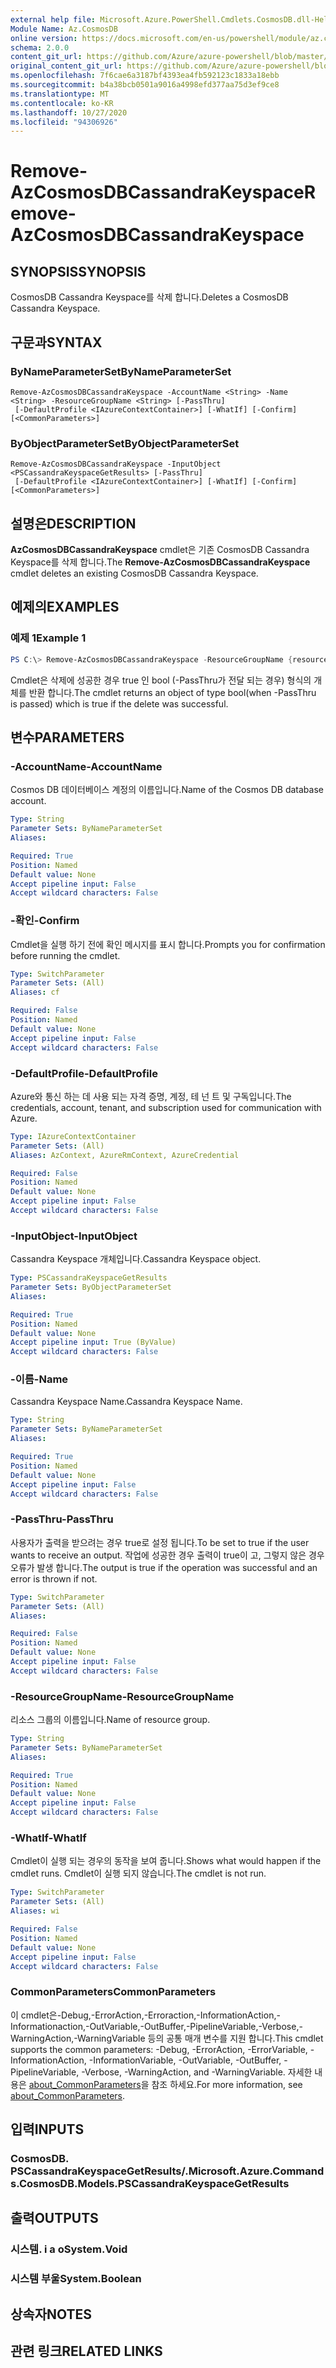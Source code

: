 ```yaml
---
external help file: Microsoft.Azure.PowerShell.Cmdlets.CosmosDB.dll-Help.xml
Module Name: Az.CosmosDB
online version: https://docs.microsoft.com/en-us/powershell/module/az.cosmosdb/remove-azcosmosdbcassandrakeyspace
schema: 2.0.0
content_git_url: https://github.com/Azure/azure-powershell/blob/master/src/CosmosDB/CosmosDB/help/Remove-AzCosmosDBCassandraKeyspace.md
original_content_git_url: https://github.com/Azure/azure-powershell/blob/master/src/CosmosDB/CosmosDB/help/Remove-AzCosmosDBCassandraKeyspace.md
ms.openlocfilehash: 7f6cae6a3187bf4393ea4fb592123c1833a18ebb
ms.sourcegitcommit: b4a38bcb0501a9016a4998efd377aa75d3ef9ce8
ms.translationtype: MT
ms.contentlocale: ko-KR
ms.lasthandoff: 10/27/2020
ms.locfileid: "94306926"
---
```

# <span data-ttu-id="88fbe-101">Remove-AzCosmosDBCassandraKeyspace</span><span class="sxs-lookup"><span data-stu-id="88fbe-101">Remove-AzCosmosDBCassandraKeyspace</span></span>

## <span data-ttu-id="88fbe-102">SYNOPSIS</span><span class="sxs-lookup"><span data-stu-id="88fbe-102">SYNOPSIS</span></span>
<span data-ttu-id="88fbe-103">CosmosDB Cassandra Keyspace를 삭제 합니다.</span><span class="sxs-lookup"><span data-stu-id="88fbe-103">Deletes a CosmosDB Cassandra Keyspace.</span></span>

## <span data-ttu-id="88fbe-104">구문과</span><span class="sxs-lookup"><span data-stu-id="88fbe-104">SYNTAX</span></span>

### <span data-ttu-id="88fbe-105">ByNameParameterSet</span><span class="sxs-lookup"><span data-stu-id="88fbe-105">ByNameParameterSet</span></span>
```
Remove-AzCosmosDBCassandraKeyspace -AccountName <String> -Name <String> -ResourceGroupName <String> [-PassThru]
 [-DefaultProfile <IAzureContextContainer>] [-WhatIf] [-Confirm] [<CommonParameters>]
```

### <span data-ttu-id="88fbe-106">ByObjectParameterSet</span><span class="sxs-lookup"><span data-stu-id="88fbe-106">ByObjectParameterSet</span></span>
```
Remove-AzCosmosDBCassandraKeyspace -InputObject <PSCassandraKeyspaceGetResults> [-PassThru]
 [-DefaultProfile <IAzureContextContainer>] [-WhatIf] [-Confirm] [<CommonParameters>]
```

## <span data-ttu-id="88fbe-107">설명은</span><span class="sxs-lookup"><span data-stu-id="88fbe-107">DESCRIPTION</span></span>
<span data-ttu-id="88fbe-108">**AzCosmosDBCassandraKeyspace** cmdlet은 기존 CosmosDB Cassandra Keyspace를 삭제 합니다.</span><span class="sxs-lookup"><span data-stu-id="88fbe-108">The **Remove-AzCosmosDBCassandraKeyspace** cmdlet deletes an existing CosmosDB Cassandra Keyspace.</span></span>

## <span data-ttu-id="88fbe-109">예제의</span><span class="sxs-lookup"><span data-stu-id="88fbe-109">EXAMPLES</span></span>

### <span data-ttu-id="88fbe-110">예제 1</span><span class="sxs-lookup"><span data-stu-id="88fbe-110">Example 1</span></span>
```powershell
PS C:\> Remove-AzCosmosDBCassandraKeyspace -ResourceGroupName {resourceGroupName} -AccountName {accountName} -Name {keyspaceName}
```

<span data-ttu-id="88fbe-111">Cmdlet은 삭제에 성공한 경우 true 인 bool (-PassThru가 전달 되는 경우) 형식의 개체를 반환 합니다.</span><span class="sxs-lookup"><span data-stu-id="88fbe-111">The cmdlet returns an object of type bool(when -PassThru is passed) which is true if the delete was successful.</span></span>

## <span data-ttu-id="88fbe-112">변수</span><span class="sxs-lookup"><span data-stu-id="88fbe-112">PARAMETERS</span></span>

### <span data-ttu-id="88fbe-113">-AccountName</span><span class="sxs-lookup"><span data-stu-id="88fbe-113">-AccountName</span></span>
<span data-ttu-id="88fbe-114">Cosmos DB 데이터베이스 계정의 이름입니다.</span><span class="sxs-lookup"><span data-stu-id="88fbe-114">Name of the Cosmos DB database account.</span></span>

```yaml
Type: String
Parameter Sets: ByNameParameterSet
Aliases:

Required: True
Position: Named
Default value: None
Accept pipeline input: False
Accept wildcard characters: False
```

### <span data-ttu-id="88fbe-115">-확인</span><span class="sxs-lookup"><span data-stu-id="88fbe-115">-Confirm</span></span>
<span data-ttu-id="88fbe-116">Cmdlet을 실행 하기 전에 확인 메시지를 표시 합니다.</span><span class="sxs-lookup"><span data-stu-id="88fbe-116">Prompts you for confirmation before running the cmdlet.</span></span>

```yaml
Type: SwitchParameter
Parameter Sets: (All)
Aliases: cf

Required: False
Position: Named
Default value: None
Accept pipeline input: False
Accept wildcard characters: False
```

### <span data-ttu-id="88fbe-117">-DefaultProfile</span><span class="sxs-lookup"><span data-stu-id="88fbe-117">-DefaultProfile</span></span>
<span data-ttu-id="88fbe-118">Azure와 통신 하는 데 사용 되는 자격 증명, 계정, 테 넌 트 및 구독입니다.</span><span class="sxs-lookup"><span data-stu-id="88fbe-118">The credentials, account, tenant, and subscription used for communication with Azure.</span></span>

```yaml
Type: IAzureContextContainer
Parameter Sets: (All)
Aliases: AzContext, AzureRmContext, AzureCredential

Required: False
Position: Named
Default value: None
Accept pipeline input: False
Accept wildcard characters: False
```

### <span data-ttu-id="88fbe-119">-InputObject</span><span class="sxs-lookup"><span data-stu-id="88fbe-119">-InputObject</span></span>
<span data-ttu-id="88fbe-120">Cassandra Keyspace 개체입니다.</span><span class="sxs-lookup"><span data-stu-id="88fbe-120">Cassandra Keyspace object.</span></span>

```yaml
Type: PSCassandraKeyspaceGetResults
Parameter Sets: ByObjectParameterSet
Aliases:

Required: True
Position: Named
Default value: None
Accept pipeline input: True (ByValue)
Accept wildcard characters: False
```

### <span data-ttu-id="88fbe-121">-이름</span><span class="sxs-lookup"><span data-stu-id="88fbe-121">-Name</span></span>
<span data-ttu-id="88fbe-122">Cassandra Keyspace Name.</span><span class="sxs-lookup"><span data-stu-id="88fbe-122">Cassandra Keyspace Name.</span></span>

```yaml
Type: String
Parameter Sets: ByNameParameterSet
Aliases:

Required: True
Position: Named
Default value: None
Accept pipeline input: False
Accept wildcard characters: False
```

### <span data-ttu-id="88fbe-123">-PassThru</span><span class="sxs-lookup"><span data-stu-id="88fbe-123">-PassThru</span></span>
<span data-ttu-id="88fbe-124">사용자가 출력을 받으려는 경우 true로 설정 됩니다.</span><span class="sxs-lookup"><span data-stu-id="88fbe-124">To be set to true if the user wants to receive an output.</span></span>
<span data-ttu-id="88fbe-125">작업에 성공한 경우 출력이 true이 고, 그렇지 않은 경우 오류가 발생 합니다.</span><span class="sxs-lookup"><span data-stu-id="88fbe-125">The output is true if the operation was successful and an error is thrown if not.</span></span>

```yaml
Type: SwitchParameter
Parameter Sets: (All)
Aliases:

Required: False
Position: Named
Default value: None
Accept pipeline input: False
Accept wildcard characters: False
```

### <span data-ttu-id="88fbe-126">-ResourceGroupName</span><span class="sxs-lookup"><span data-stu-id="88fbe-126">-ResourceGroupName</span></span>
<span data-ttu-id="88fbe-127">리소스 그룹의 이름입니다.</span><span class="sxs-lookup"><span data-stu-id="88fbe-127">Name of resource group.</span></span>

```yaml
Type: String
Parameter Sets: ByNameParameterSet
Aliases:

Required: True
Position: Named
Default value: None
Accept pipeline input: False
Accept wildcard characters: False
```

### <span data-ttu-id="88fbe-128">-WhatIf</span><span class="sxs-lookup"><span data-stu-id="88fbe-128">-WhatIf</span></span>
<span data-ttu-id="88fbe-129">Cmdlet이 실행 되는 경우의 동작을 보여 줍니다.</span><span class="sxs-lookup"><span data-stu-id="88fbe-129">Shows what would happen if the cmdlet runs.</span></span>
<span data-ttu-id="88fbe-130">Cmdlet이 실행 되지 않습니다.</span><span class="sxs-lookup"><span data-stu-id="88fbe-130">The cmdlet is not run.</span></span>

```yaml
Type: SwitchParameter
Parameter Sets: (All)
Aliases: wi

Required: False
Position: Named
Default value: None
Accept pipeline input: False
Accept wildcard characters: False
```

### <span data-ttu-id="88fbe-131">CommonParameters</span><span class="sxs-lookup"><span data-stu-id="88fbe-131">CommonParameters</span></span>
<span data-ttu-id="88fbe-132">이 cmdlet은-Debug,-ErrorAction,-Erroraction,-InformationAction,-Informationaction,-OutVariable,-OutBuffer,-PipelineVariable,-Verbose,-WarningAction,-WarningVariable 등의 공통 매개 변수를 지원 합니다.</span><span class="sxs-lookup"><span data-stu-id="88fbe-132">This cmdlet supports the common parameters: -Debug, -ErrorAction, -ErrorVariable, -InformationAction, -InformationVariable, -OutVariable, -OutBuffer, -PipelineVariable, -Verbose, -WarningAction, and -WarningVariable.</span></span> <span data-ttu-id="88fbe-133">자세한 내용은 [about_CommonParameters](http://go.microsoft.com/fwlink/?LinkID=113216)을 참조 하세요.</span><span class="sxs-lookup"><span data-stu-id="88fbe-133">For more information, see [about_CommonParameters](http://go.microsoft.com/fwlink/?LinkID=113216).</span></span>

## <span data-ttu-id="88fbe-134">입력</span><span class="sxs-lookup"><span data-stu-id="88fbe-134">INPUTS</span></span>

### <span data-ttu-id="88fbe-135">CosmosDB. PSCassandraKeyspaceGetResults/.</span><span class="sxs-lookup"><span data-stu-id="88fbe-135">Microsoft.Azure.Commands.CosmosDB.Models.PSCassandraKeyspaceGetResults</span></span>

## <span data-ttu-id="88fbe-136">출력</span><span class="sxs-lookup"><span data-stu-id="88fbe-136">OUTPUTS</span></span>

### <span data-ttu-id="88fbe-137">시스템. i a o</span><span class="sxs-lookup"><span data-stu-id="88fbe-137">System.Void</span></span>

### <span data-ttu-id="88fbe-138">시스템 부울</span><span class="sxs-lookup"><span data-stu-id="88fbe-138">System.Boolean</span></span>

## <span data-ttu-id="88fbe-139">상속자</span><span class="sxs-lookup"><span data-stu-id="88fbe-139">NOTES</span></span>

## <span data-ttu-id="88fbe-140">관련 링크</span><span class="sxs-lookup"><span data-stu-id="88fbe-140">RELATED LINKS</span></span>
